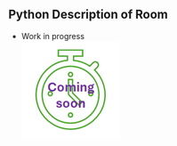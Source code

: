 ## Python Description of Room

* Work in progress  
![work in progress](../../images/comingSoon.png "work in progress")
